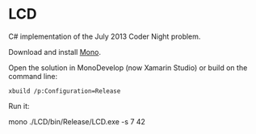 # LCD

C# implementation of the July 2013 Coder Night problem.

Download and install [Mono](http://www.mono-project.com/).

Open the solution in MonoDevelop (now Xamarin Studio) or build on the command line:

    xbuild /p:Configuration=Release

Run it:

  mono ./LCD/bin/Release/LCD.exe -s 7 42
